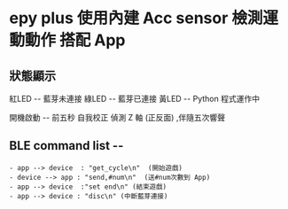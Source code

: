 # epy plus 使用內建 Acc sensor 檢測運動動作 搭配 App
## 狀態顯示
紅LED -- 藍芽未連接
綠LED -- 藍芽已連接
黃LED -- Python 程式運作中

開機啟動 --
前五秒 自我校正 偵測 Z 軸 (正反面) ,伴隨五次響聲

## BLE command list --
    - app --> device  : "get_cycle\n"  (開始遊戲)
    - device --> app : "send,#num\n"  (送#num次數到 App)
    - app --> device  :"set end\n" (結束遊戲)
    - app --> device : "disc\n" (中斷藍芽連接)

    

